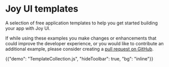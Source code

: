 # Joy UI templates

<p class="description">A selection of free application templates to help you get started building your app with Joy UI.</p>

If while using these examples you make changes or enhancements that could improve the
developer experience, or you would like to contribute an additional example,
please consider creating a [pull request on GitHub](https://github.com/mui/material-ui/pulls).

{{"demo": "TemplateCollection.js", "hideToolbar": true, "bg": "inline"}}
